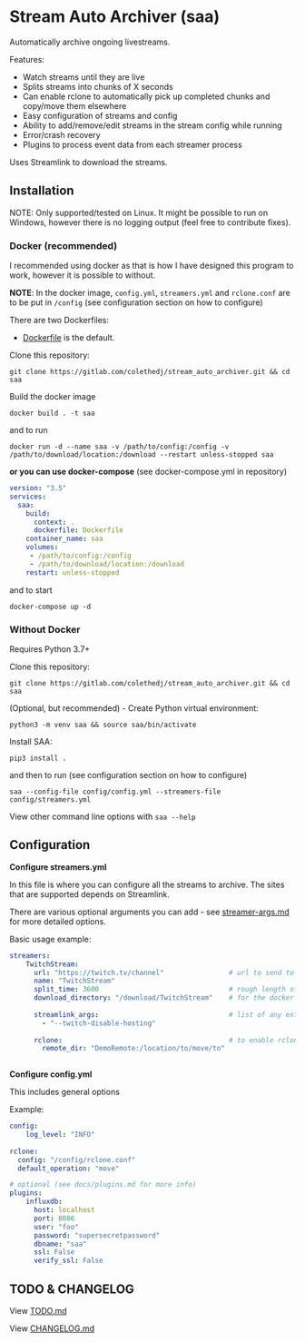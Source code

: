 # Stream Auto Archiver (saa)

Automatically archive ongoing livestreams.

Features:
- Watch streams until they are live
- Splits streams into chunks of X seconds
- Can enable rclone to automatically pick up completed chunks and copy/move them elsewhere
- Easy configuration of streams and config
- Ability to add/remove/edit streams in the stream config while running
- Error/crash recovery
- Plugins to process event data from each streamer process


Uses Streamlink to download the streams. 


## Installation

NOTE: Only supported/tested on Linux. It might be possible to run on Windows, however there is no logging output (feel free to contribute fixes).

### Docker (recommended)

I recommended using docker as that is how I have designed this program to work, however it is possible to without.

**NOTE**: In the docker image, `config.yml`, `streamers.yml` and `rclone.conf` are to be put in `/config` (see configuration section on how to configure)

There are two Dockerfiles: 
 - [Dockerfile](Dockerfile) is the default. 

Clone this repository:

    git clone https://gitlab.com/colethedj/stream_auto_archiver.git && cd saa
    
Build the docker image
    
    docker build . -t saa
  
and to run

    docker run -d --name saa -v /path/to/config:/config -v /path/to/download/location:/download --restart unless-stopped saa



**or you can use docker-compose**
(see docker-compose.yml in repository)


```yaml
version: "3.5"
services:
  saa:
    build:
      context: .
      dockerfile: Dockerfile
    container_name: saa
    volumes:
     - /path/to/config:/config
     - /path/to/download/location:/download
    restart: unless-stopped
```

and to start

    docker-compose up -d
    
    
### Without Docker

Requires Python 3.7+ 

Clone this repository:

    git clone https://gitlab.com/colethedj/stream_auto_archiver.git && cd saa

(Optional, but recommended) - Create Python virtual environment:

    python3 -m venv saa && source saa/bin/activate

Install SAA:

    pip3 install .

and then to run (see configuration section on how to configure)
    
    saa --config-file config/config.yml --streamers-file config/streamers.yml
  
View other command line options with `saa --help`

## Configuration
 
**Configure streamers.yml**

In this file is where you can configure all the streams to archive. 
The sites that are supported depends on Streamlink. 

There are various optional arguments you can add - see [streamer-args.md](docs/streamer-args.md) for more detailed options.

Basic usage example:
```yaml
streamers:
    TwitchStream:
      url: "https://twitch.tv/channel"                # url to send to Streamlink
      name: "TwitchStream" 
      split_time: 3600                                # rough length of each chunk in seconds
      download_directory: "/download/TwitchStream"    # for the docker container make sure this is /download
      
      streamlink_args:                                # list of any extra command line arguments to send to Streamlink
        - "--twitch-disable-hosting"
        
      rclone:                                         # to enable rclone to move completed chunks for this stream (optional)
        remote_dir: "DemoRemote:/location/to/move/to"
    
```

**Configure config.yml**

This includes general options

Example:
```yaml
config:
    log_level: "INFO"
    
rclone:
  config: "/config/rclone.conf"
  default_operation: "move"

# optional (see docs/plugins.md for more info)
plugins:
    influxdb:
      host: localhost
      port: 8086
      user: "foo"
      password: "supersecretpassword"
      dbname: "saa"
      ssl: False
      verify_ssl: False
```



## TODO & CHANGELOG

View [TODO.md](TODO.md)

View [CHANGELOG.md](CHANGELOG.md)



